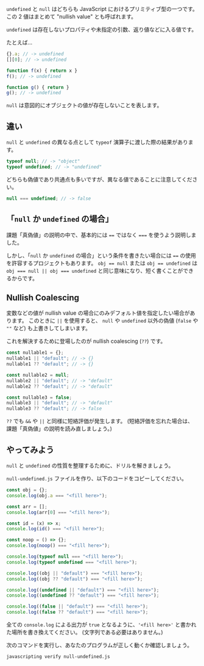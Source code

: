 `undefined` と `null` はどちらも JavaScript におけるプリミティブ型の一つです。
この 2 値はまとめて "nullish value" とも呼ばれます。

`undefined` は存在しないプロパティや未指定の引数、返り値などに入る値です。

たとえば...

```js
{}.a; // -> undefined
[][0]; // -> undefined

function f(x) { return x }
f(); // -> undefined

function g() { return }
g(); // -> undefined
```

`null` は意図的にオブジェクトの値が存在しないことを表します。

## 違い

`null` と `undefined` の異なる点として `typeof` 演算子に渡した際の結果があります。

```js
typeof null; // -> "object"
typeof undefined; // -> "undefined"
```

どちらも偽値であり共通点も多いですが、異なる値であることに注意してください。

```js
null === undefined; // -> false
```

## 「`null` か `undefined` の場合」

課題「真偽値」の説明の中で、基本的には `==` ではなく `===` を使うよう説明しました。

しかし、「`null` か `undefined` の場合」という条件を書きたい場合には `==` の使用を許容するプロジェクトもあります。
`obj == null` または `obj == undefined` は `obj === null || obj === undefined` と同じ意味になり、短く書くことができるからです。

## Nullish Coalescing

変数などの値が nullish value の場合にのみデフォルト値を指定したい場合があります。
このときに `||` を使用すると、 `null` や `undefined` 以外の偽値 (`false` や `""` など) も上書きしてしまいます。

これを解決するために登場したのが nullish coalescing (`??`) です。

```js
const nullable1 = {};
nullable1 || "default"; // -> {}
nullable1 ?? "default"; // -> {}

const nullable2 = null;
nullable2 || "default"; // -> "default"
nullable2 ?? "default"; // -> "default"

const nullable3 = false;
nullable3 || "default"; // -> "default"
nullable3 ?? "default"; // -> false
```

`??` でも `&&` や `||` と同様に短絡評価が発生します。
(短絡評価を忘れた場合は、課題「真偽値」の説明を読み直しましょう。)

## やってみよう

`null` と `undefined` の性質を整理するために、ドリルを解きましょう。

`null-undefined.js` ファイルを作り、以下のコードをコピーしてください。

```js
const obj = {};
console.log(obj.a === "<fill here>");

const arr = [];
console.log(arr[0] === "<fill here>");

const id = (x) => x;
console.log(id() === "<fill here>");

const noop = () => {};
console.log(noop() === "<fill here>");

console.log(typeof null === "<fill here>");
console.log(typeof undefined === "<fill here>");

console.log((obj || "default") === "<fill here>");
console.log((obj ?? "default") === "<fill here>");

console.log((undefined || "default") === "<fill here>");
console.log((undefined ?? "default") === "<fill here>");

console.log((false || "default") === "<fill here>");
console.log((false ?? "default") === "<fill here>");
```

全ての `console.log` による出力が `true` となるように、`'<fill here>'` と書かれた場所を書き換えてください。 (文字列である必要はありません。)

次のコマンドを実行し、あなたのプログラムが正しく動くか確認しましょう。

```bash
javascripting verify null-undefined.js
```
